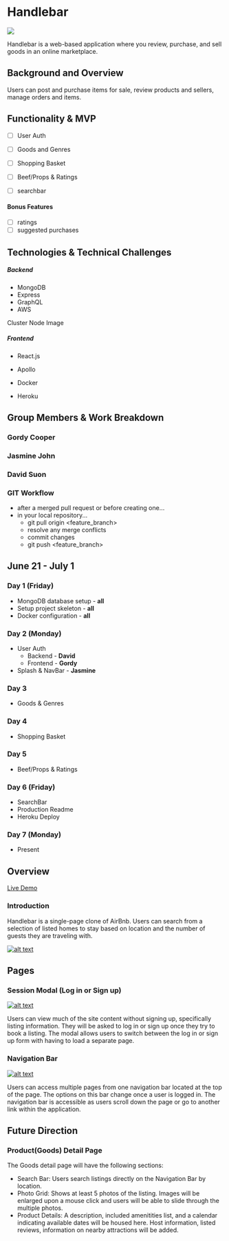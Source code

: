 # Handlebar

[![](https://github.com/jsjohn026/Handlebar/blob/master/app/assets/images/header-icon-192x192.png)](https://github.com/jsjohn026/Handlebar/blob/master/app/assets/images/header-icon-192x192.png)

Handlebar is a web-based application where you review, purchase, and sell goods in an online marketplace.

## Background and Overview

Users can post and purchase items for sale, review products and sellers, manage orders and items.

## Functionality & MVP

   - [ ] User Auth
   - [ ] Goods and Genres
   - [ ] Shopping Basket
   - [ ] Beef/Props & Ratings
   - [ ] searchbar
   

#### Bonus Features

   - [ ] ratings
   - [ ] suggested purchases

## Technologies & Technical Challenges

##### Backend

-   MongoDB
-   Express
-   GraphQL
-   AWS

Cluster
Node Image

##### Frontend

-   React.js
-   Apollo

-   Docker
-   Heroku


## Group Members & Work Breakdown

### **Gordy Cooper**

### **Jasmine John**

### **David Suon**

### GIT Workflow
  - after a merged pull request or before creating one...
  - in your local repository...
    - git pull origin <feature_branch>
    - resolve any merge conflicts
    - commit changes
    - git push <feature_branch>

## June 21 - July 1

### Day 1 (Friday)
  - MongoDB database setup - **all**
  - Setup project skeleton - **all**
  - Docker configuration - **all**


### Day 2 (Monday)
  - User Auth
    - Backend - **David**
    - Frontend - **Gordy**
  - Splash & NavBar - **Jasmine**


### Day 3
  - Goods & Genres


### Day 4
  - Shopping Basket


### Day 5
  - Beef/Props & Ratings


### Day 6 (Friday)
  - SearchBar
  - Production Readme
  - Heroku Deploy


### Day 7 (Monday)
  - Present


Overview
----------------------------------------------------------

[Live Demo](https://Handlebar.herokuapp.com)

### Introduction

Handlebar is a single-page clone of AirBnb. Users can search from a selection of listed homes to stay based on location and the number of guests they are traveling with.

[![alt text](https://github.com/jsjohn026/Handlebar/blob/master/app/assets/images/Handlebar_landing_page.png "Session Modal")](https://github.com/jsjohn026/Handlebar/blob/master/app/assets/images/Handlebar_landing_page.png)


Pages
----------------------------------------------------

### Session Modal (Log in or Sign up)

[![alt text](https://github.com/jsjohn026/Handlebar/blob/master/app/assets/images/modal.png "Landing Page")](https://github.com/jsjohn026/Handlebar/blob/master/app/assets/images/modal.png)

Users can view much of the site content without signing up, specifically listing information. They will be asked to log in or sign up once they try to book a listing. The modal allows users to switch between the log in or sign up form with having to load a separate page. 


### Navigation Bar

[![alt text](https://github.com/jsjohn026/Handlebar/blob/master/app/assets/images/navbar.png "Navigation Bar")](https://github.com/jsjohn026/Handlebar/blob/master/app/assets/images/navbar.png)

Users can access multiple pages from one navigation bar located at the top of the page. The options on this bar change once a user is logged in. The navigation bar is accessible as users scroll down the page or go to another link within the application. 

Future Direction
----------------------------------------------------------

### Product(Goods) Detail Page

The Goods detail page will have the following sections:

-   Search Bar: Users search listings directly on the Navigation Bar by location.
-   Photo Grid: Shows at least 5 photos of the listing. Images will be enlarged upon a mouse click and users will be able to slide through the multiple photos.
-   Product Details: A description, included amenitities list, and a calendar indicating available dates will be housed here. Host information, listed reviews, information on nearby attractions will be added.
